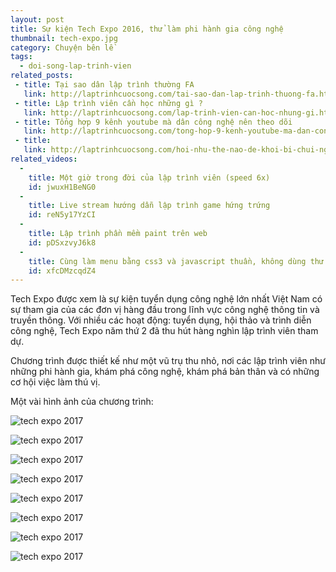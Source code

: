 ```yaml
---
layout: post
title: Sự kiện Tech Expo 2016, thử làm phi hành gia công nghệ
thumbnail: tech-expo.jpg
category: Chuyện bên lề
tags:
  - doi-song-lap-trinh-vien
related_posts:
 - title: Tại sao dân lập trình thường FA
   link: http://laptrinhcuocsong.com/tai-sao-dan-lap-trinh-thuong-fa.html
 - title: Lập trình viên cần học những gì ?
   link: http://laptrinhcuocsong.com/lap-trinh-vien-can-hoc-nhung-gi.html
 - title: Tổng hợp 9 kênh youtube mà dân công nghệ nên theo dõi
   link: http://laptrinhcuocsong.com/tong-hop-9-kenh-youtube-ma-dan-cong-nghe-nen-theo-doi.html
 - title:
   link: http://laptrinhcuocsong.com/hoi-nhu-the-nao-de-khoi-bi-chui-ngu.html
related_videos:
  - 
    title: Một giờ trong đời của lập trình viên (speed 6x)
    id: jwuxH1BeNG0
  -
    title: Live stream hướng dẫn lập trình game hứng trứng
    id: reN5y17YzCI
  -
    title: Lập trình phần mềm paint trên web
    id: pDSxzvyJ6k8
  -
    title: Cùng làm menu bằng css3 và javascript thuần, không dùng thư viện
    id: xfcDMzcqdZ4
---
```


Tech Expo được xem là sự kiện tuyển dụng công nghệ lớn nhất Việt Nam có sự tham gia của các đơn vị hàng đầu trong lĩnh vực công nghệ thông tin và truyền thông. Với nhiều các hoạt động: tuyển dụng, hội thảo và trình diễn công nghệ, Tech Expo năm thứ 2 đã thu hút hàng nghìn lập trình viên tham dự.

Chương trình được thiết kế như một vũ trụ thu nhỏ, nơi các lập trình viên như những phi hành gia, khám phá công nghệ, khám phá bản thân và có những cơ hội việc làm thú vị.


Một vài hình ảnh của chương trình:

![tech expo 2017](images/tech-expo-2016-1.jpg)

![tech expo 2017](images/tech-expo-2016-2.jpg)

![tech expo 2017](images/tech-expo-2016-3.jpg)

![tech expo 2017](images/tech-expo-2016-4.jpg)

![tech expo 2017](images/tech-expo-2016-6.jpg)

![tech expo 2017](images/tech-expo-2016-8.jpg)

![tech expo 2017](images/tech-expo-2016-10.jpg)

![tech expo 2017](images/tech-expo-2016-11.jpg)
